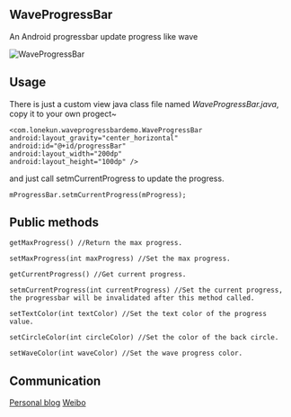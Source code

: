 ## WaveProgressBar

An Android progressbar update progress like wave

![WaveProgressBar](http://7xkou8.com1.z0.glb.clouddn.com/ariesLRX22Gliukun09272015110902.gif)
	
## Usage
There is just a custom view java class file named *WaveProgressBar.java*, copy it to your own progect~
```
<com.lonekun.waveprogressbardemo.WaveProgressBar
android:layout_gravity="center_horizontal"
android:id="@+id/progressBar"
android:layout_width="200dp"
android:layout_height="100dp" />
```
and just call setmCurrentProgress to update the progress.

`mProgressBar.setmCurrentProgress(mProgress); `

## Public methods

```
getMaxProgress() //Return the max progress.

setMaxProgress(int maxProgress) //Set the max progress.

getCurrentProgress() //Get current progress.

setmCurrentProgress(int currentProgress) //Set the current progress, the progressbar will be invalidated after this method called.

setTextColor(int textColor) //Set the text color of the progress value.

setCircleColor(int circleColor) //Set the color of the back circle.

setWaveColor(int waveColor) //Set the wave progress color.
```

## Communication

[Personal blog](http://liukun.engineer/)
[Weibo](http://www.weibo.com/u/3219033010/)



